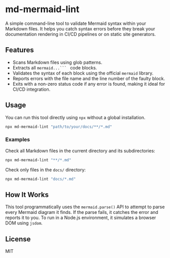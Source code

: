 # md-mermaid-lint

A simple command-line tool to validate Mermaid syntax within your Markdown files. It helps you catch syntax errors before they break your documentation rendering in CI/CD pipelines or on static site generators.

## Features

- Scans Markdown files using glob patterns.
- Extracts all `mermaid...``` ` code blocks.
- Validates the syntax of each block using the official `mermaid` library.
- Reports errors with the file name and the line number of the faulty block.
- Exits with a non-zero status code if any error is found, making it ideal for CI/CD integration.

## Usage

You can run this tool directly using `npx` without a global installation.

```bash
npx md-mermaid-lint "path/to/your/docs/**/*.md"
```

### Examples

Check all Markdown files in the current directory and its subdirectories:
```bash
npx md-mermaid-lint "**/*.md"
```

Check only files in the `docs/` directory:
```bash
npx md-mermaid-lint "docs/*.md"
```

## How It Works

This tool programmatically uses the `mermaid.parse()` API to attempt to parse every Mermaid diagram it finds. If the parse fails, it catches the error and reports it to you. To run in a Node.js environment, it simulates a browser DOM using `jsdom`.

## License

MIT
```